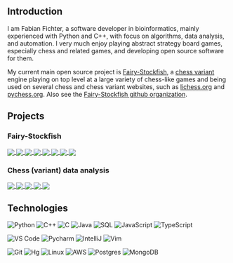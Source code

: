 ## Introduction
I am Fabian Fichter, a software developer in bioinformatics, mainly experienced with Python and C++, with focus on algorithms, data analysis, and automation. I very much enjoy playing abstract strategy board games, especially chess and related games, and developing open source software for them.

My current main open source project is [Fairy-Stockfish](https://fairy-stockfish.github.io/), a [chess variant](https://en.wikipedia.org/wiki/Chess_variant) engine playing on top level at a large variety of chess-like games and being used on several chess and chess variant websites, such as [lichess.org](https://github.com/lichess-org/lila) and [pychess.org](https://github.com/gbtami/pychess-variants). Also see the [Fairy-Stockfish github organization](https://github.com/fairy-stockfish).

## Projects
### Fairy-Stockfish
<a href="https://github.com/fairy-stockfish/Fairy-Stockfish">
  <img align="center" src="https://github-readme-stats-ianfab.vercel.app/api/pin/?username=fairy-stockfish&repo=Fairy-Stockfish&theme=algolia" />
</a>
<a href="https://github.com/ianfab/fairyground">
  <img align="center" src="https://github-readme-stats-ianfab.vercel.app/api/pin/?username=ianfab&repo=fairyground&theme=algolia" />
</a>
<a href="https://github.com/fairy-stockfish/Fairy-Stockfish-NNUE">
  <img align="center" src="https://github-readme-stats-ianfab.vercel.app/api/pin/?username=fairy-stockfish&repo=Fairy-Stockfish-NNUE&theme=algolia" />
</a>
<a href="https://github.com/fairy-stockfish/fairy-stockfish.wasm">
  <img align="center" src="https://github-readme-stats-ianfab.vercel.app/api/pin/?username=fairy-stockfish&repo=fairy-stockfish.wasm&theme=algolia" />
</a>
<a href="https://github.com/fairy-stockfish/variant-nnue-pytorch">
  <img align="center" src="https://github-readme-stats-ianfab.vercel.app/api/pin/?username=fairy-stockfish&repo=variant-nnue-pytorch&theme=algolia" />
</a>
<a href="https://github.com/fairy-stockfish/variant-nnue-tools">
  <img align="center" src="https://github-readme-stats-ianfab.vercel.app/api/pin/?username=fairy-stockfish&repo=variant-nnue-tools&theme=algolia" />
</a>
<a href="https://github.com/fairy-stockfish/bookgen">
  <img align="center" src="https://github-readme-stats-ianfab.vercel.app/api/pin/?username=fairy-stockfish&repo=bookgen&theme=algolia" />
</a>
<a href="https://github.com/ianfab/fishtest">
  <img align="center" src="https://github-readme-stats-ianfab.vercel.app/api/pin/?username=ianfab&repo=fishtest&theme=algolia" />
</a>

### Chess (variant) data analysis
<a href="https://github.com/ianfab/chess-variant-stats">
  <img align="center" src="https://github-readme-stats-ianfab.vercel.app/api/pin/?username=ianfab&repo=chess-variant-stats&theme=algolia" />
</a>
<a href="https://github.com/ianfab/chess-variant-puzzler">
  <img align="center" src="https://github-readme-stats-ianfab.vercel.app/api/pin/?username=ianfab&repo=chess-variant-puzzler&theme=algolia" />
</a>
<a href="https://github.com/ianfab/chess-variant-mcts">
  <img align="center" src="https://github-readme-stats-ianfab.vercel.app/api/pin/?username=ianfab&repo=chess-variant-mcts&theme=algolia" />
</a>
<a href="https://github.com/ianfab/understanding-chess-variants">
  <img align="center" src="https://github-readme-stats-ianfab.vercel.app/api/pin/?username=ianfab&repo=understanding-chess-variants&theme=algolia" />
</a>
<a href="https://github.com/ianfab/chess-analysis">
  <img align="center" src="https://github-readme-stats-ianfab.vercel.app/api/pin/?username=ianfab&repo=chess-analysis&theme=algolia" />
</a>

## Technologies

![Python](https://img.shields.io/badge/-Python-3776AB?logo=python&logoColor=ffffff)
![C++](https://img.shields.io/badge/-C++-00599C?logo=c%2b%2b&logoColor=ffffff)
![C](https://img.shields.io/badge/-C-A8B9CC?&logo=C&logoColor=000000)
![Java](https://img.shields.io/badge/-Java-007396?logo=Java&logoColor=000000)
![SQL](https://img.shields.io/badge/-SQL-003B57?&logo=postgresql)
![JavaScript](https://img.shields.io/badge/-JavaScript-F7DF1E?&logo=javascript&logoColor=000000)
![TypeScript](https://img.shields.io/badge/-TypeScript-007ACC?&logo=TypeScript&logoColor=ffffff)

![VS Code](https://img.shields.io/badge/VSCode-%23007ACC?logo=Visual-studio-code)
![Pycharm](https://img.shields.io/badge/PyCharm-green?logo=PyCharm)
![IntelliJ](https://img.shields.io/badge/IntelliJ-000000?logo=IntelliJ-IDEA)
![Vim](https://img.shields.io/badge/Vim-019733?logo=vim)

![Git](https://img.shields.io/badge/-Git-%23F05032?logo=git&logoColor=%23ffffff)
![Hg](https://img.shields.io/badge/-Hg-silver?logo=mercurial&logoColor=%23ffffff)
![Linux](https://img.shields.io/badge/-Linux-FCC624?logo=linux&logoColor=000000)
![AWS](https://img.shields.io/badge/-AWS-232F3E?&logo=Amazon-AWS&logoColor=FF9900)
![Postgres](https://img.shields.io/badge/-Postgres-4479A1?logo=Postgresql&logoColor=ffffff)
![MongoDB](https://img.shields.io/badge/-MongoDB-47A248?logo=MongoDB&logoColor=ffffff)
